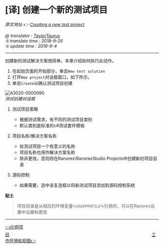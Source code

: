 # [译] 创建一个新的测试项目

*原文地址 👉 [Creating a new test project][0]*

*@ translator : [TaylorTaurus](https://github.com/taylortaurus)*    
*♋ translate time : 2018-9-26*    
*♋ update time : 2019-9-4*

---

创建新的测试解决方案很简单。本章介绍如何执行此动作。

1. 在起始页面的开始部分，单击`New test solution`
2. 打开`New project`对话框窗口，如下所示。
3. 单击`Create`以确认测试项目创建

![A3020-0000090](https://gitee.com/taylortaurus/RX_UserGuide_GitBook_Picbed/raw/master/RanorexStudio/A3020-0000090.png)  
*测试创建对话框*  

1. 测试项目策略

    - 根据测试需求，有不同的测试项目类别
    - 默认类别是标准的c#测试套件模板

2. 项目名称/解决方案名称

    - 给测试项目一个有意义的名称
    - 项目名称也用作解决方案名称
    - 除非更改，否则将在Ranorex\RanorexStudio Projects中创建新的项目目录
3. 源码控制
    - 如果需要，选中该复选框以将新测试项目添加到源码控制系统

**贴士**  
> 项目目录是从相应的环境变量`％USERPROFILE％`引用的，可以在Ranorex设置中设置和更改


---
[👈示例项目][1]&emsp;&emsp;&emsp;&emsp;&emsp;&emsp;&emsp;&emsp;&emsp;&emsp;&emsp;&emsp;&emsp;&emsp;&emsp;&emsp;&emsp;&emsp;&emsp;&emsp;&emsp;&emsp;&emsp;&emsp;&emsp;&emsp;&emsp;&emsp;&emsp;&emsp;&emsp;&emsp;&emsp;
[工作环境和视图👉][2]

[0]: https://www.ranorex.com/help/latest/ranorex-studio-fundamentals/ranorex-studio/creating-new-test-project/

[1]:.\sample-projects.html
[2]:.\working-environments-views.html

